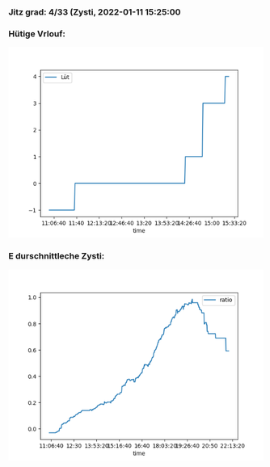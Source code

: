 ### Jitz grad: 4/33 (Zysti, 2022-01-11 15:25:00

### Hütige Vrlouf:
![Graph](Today.png)

### E durschnittleche Zysti:
![Graph](Zysti.png)